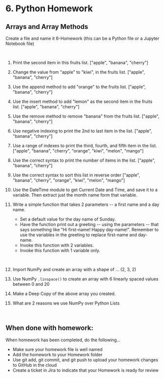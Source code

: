 # 6. Python Homework

## Arrays and Array Methods

Create a file and name it 6-Homework (this can be a Python file or a Jupyter Notebook file)

<br>

1. Print the second item in this fruits list.
    ["apple", "banana", "cherry"]

1. Change the value from "apple" to "kiwi", in the fruits list.
    ["apple", "banana", "cherry"]

1. Use the append method to add "orange" to the fruits list.
    ["apple", "banana", "cherry"]

1. Use the insert method to add "lemon" as the second item in the fruits list.
    ["apple", "banana", "cherry"]

1. Use the remove method to remove "banana" from the fruits list.
    ["apple", "banana", "cherry"]

1. Use negative indexing to print the 2nd to last item in the list.
    ["apple", "banana", "cherry"]

1. Use a range of indexes to print the third, fourth, and fifth item in the list.
    ["apple", "banana", "cherry", "orange", "kiwi", "melon", "mango"]

1. Use the correct syntax to print the number of items in the list.
    ["apple", "banana", "cherry"]

1. Use the correct syntax to sort this list in reverse order
    ["apple", "banana", "cherry", "orange", "kiwi", "melon", "mango"]

1. Use the DateTime module to get Current Date and Time, and save it to a variable. Then extract just the month name form that variable.

1. Write a simple function that takes 2 parameters -- a  first name and a day name. 

    - Set a default value for the day name of Sunday.
    - Have the function print out a greeting -- using the parameters -- that says something like "Hi first-name! Happy day-name!". Remember to use the variables in the greeting to replace first-name and day-name.  
    - Invoke this function with 2 variables.
    - Invoke this function with 1 variable only.

<br>

12. Import NumPy and create an array with a shape of ... (2, 3, 2)

13. Use NumPy `.linspace()` to create an array with 6 linearly spaced values between 0 and 20

14. Make a Deep Copy of the above array you created.

15. What are 2 reasons we use NumPy over Python Lists

<br>

## When done with homework:

When homework has been completed, do the following...

- Make sure your homework file is well named
- Add the homework to your Homework folder
- Use  git add, git commit, and git push to upload your homework changes to GitHub in the cloud
- Create a ticket in Jira to indicate that your Homework is ready for review
